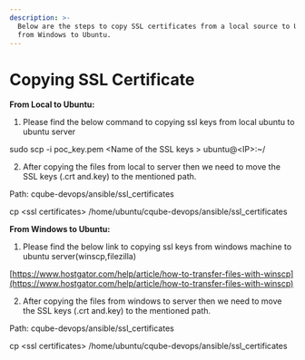 ```yaml
---
description: >-
  Below are the steps to copy SSL certificates from a local source to Ubuntu and
  from Windows to Ubuntu.
---
```


# Copying SSL Certificate

**From Local to Ubuntu:**

1. Please find the below command  to copying ssl keys from local ubuntu to ubuntu server&#x20;

&#x20;               sudo scp -i poc\_key.pem \<Name of the SSL keys > ubuntu@\<IP>:\~/

2. After copying the files from local to server then we need to move the SSL keys (.crt and.key) to the mentioned path.

&#x20;              Path: cqube-devops/ansible/ssl\_certificates

&#x20;              cp \<ssl certificates> /home/ubuntu/cqube-devops/ansible/ssl\_certificates

**From Windows to Ubuntu:**

1. Please find the below link  to copying ssl keys from windows machine to ubuntu server(winscp,filezilla)

&#x20;             [https://www.hostgator.com/help/article/how-to-transfer-files-with-winscp](https://www.hostgator.com/help/article/how-to-transfer-files-with-winscp)

2. After copying the files from windows to server then we need to move the SSL keys (.crt and.key) to the mentioned path.

&#x20;            Path: cqube-devops/ansible/ssl\_certificates

&#x20;             cp \<ssl certificates> /home/ubuntu/cqube-devops/ansible/ssl\_certificates
